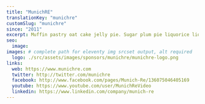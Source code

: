 ```yaml
---
title: "MunichRE"
translationKey: "munichre"
customSlug: "munichre"
since: "2011"
excerpt: Muffin pastry oat cake jelly pie. Sugar plum pie liquorice liquorice cookie cotton candy croissant. Powder tart jelly beans donut chocolate bar. Apple pie pudding chocolate bar sweet cheesecake soufflé.
seo:
  image:
images: # complete path for eleventy img srcset output, alt required
  logo: ./src/assets/images/sponsors/munichre/munichre-logo.png
links:
  web: https://www.munichre.com
  twitter: http://twitter.com/munichre
  facebook: http://www.facebook.com/pages/Munich-Re/136075046405169
  youtube: https://www.youtube.com/user/MunichReVideo
  linkedin: https://www.linkedin.com/company/munich-re
---
```

